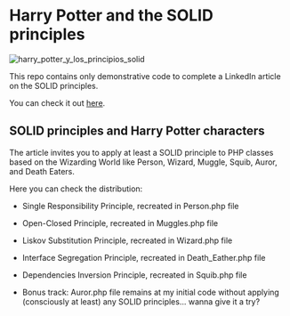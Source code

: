 ﻿# Harry Potter and the SOLID principles

 ![harry_potter_y_los_principios_solid](https://github.com/gabyfdez90/harry_potter_and_the_solid_principles/assets/117080861/e59aba4f-0575-468f-aa98-a53865000c6c)

This repo contains only demonstrative code to complete a LinkedIn article on the SOLID principles.

You can check it out [here](https://www.linkedin.com/feed/update/urn:li:activity:7074671301616877568/).

## SOLID principles and Harry Potter characters 
The article invites you to apply at least a SOLID principle to PHP classes based on the Wizarding World like Person, Wizard, Muggle, Squib, Auror, and Death Eaters.

Here you can check the distribution:
* Single Responsibility Principle, recreated in Person.php file
* Open-Closed Principle, recreated in Muggles.php file
* Liskov Substitution Principle, recreated in Wizard.php file
* Interface Segregation Principle, recreated in Death_Eather.php file
* Dependencies Inversion Principle, recreated in Squib.php file

* Bonus track: Auror.php file remains at my initial code without applying (consciously at least) any SOLID principles... wanna give it a try?
